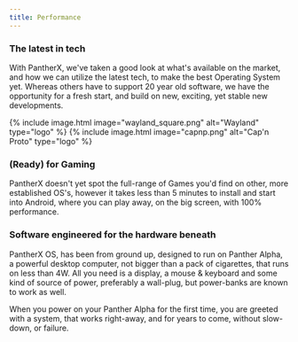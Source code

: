 ```yaml
---
title: Performance
---
```


### The latest in tech

With PantherX, we've taken a good look at what's available on the market, and how we can utilize the latest tech, to make the best Operating System yet. Whereas others have to support 20 year old software, we have the opportunity for a fresh start, and build on new, exciting, yet stable new developments.

<div class="has-inline-images is-greyscale">
  {% include image.html image="wayland_square.png" alt="Wayland" type="logo" %}
  {% include image.html image="capnp.png" alt="Cap'n Proto" type="logo" %}
</div>


### (Ready) for Gaming

PantherX doesn't yet spot the full-range of Games you'd find on other, more established OS's, however it takes less than 5 minutes to install and start into Android, where you can play away, on the big screen, with 100% performance.

### Software engineered for the hardware beneath

PantherX OS, has been from ground up, designed to run on Panther Alpha, a powerful desktop computer, not bigger than a pack of cigarettes, that runs on less than 4W. All you need is a display, a mouse & keyboard and some kind of source of power, preferably a wall-plug, but power-banks are known to work as well.

When you power on your Panther Alpha for the first time, you are greeted with a system, that works right-away, and for years to come, without slow-down, or failure.